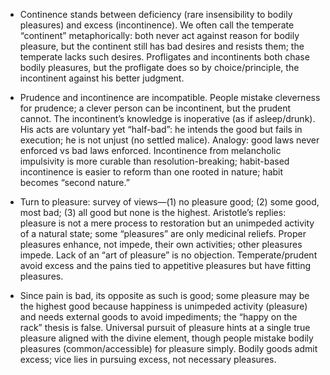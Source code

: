 - Continence stands between deficiency (rare insensibility to bodily pleasures) and excess (incontinence). We often call the temperate “continent” metaphorically: both never act against reason for bodily pleasure, but the continent still has bad desires and resists them; the temperate lacks such desires. Profligates and incontinents both chase bodily pleasures, but the profligate does so by choice/principle, the incontinent against his better judgment.

- Prudence and incontinence are incompatible. People mistake cleverness for prudence; a clever person can be incontinent, but the prudent cannot. The incontinent’s knowledge is inoperative (as if asleep/drunk). His acts are voluntary yet “half-bad”: he intends the good but fails in execution; he is not unjust (no settled malice). Analogy: good laws never enforced vs bad laws enforced. Incontinence from melancholic impulsivity is more curable than resolution-breaking; habit-based incontinence is easier to reform than one rooted in nature; habit becomes “second nature.”

- Turn to pleasure: survey of views—(1) no pleasure good; (2) some good, most bad; (3) all good but none is the highest. Aristotle’s replies: pleasure is not a mere process to restoration but an unimpeded activity of a natural state; some “pleasures” are only medicinal reliefs. Proper pleasures enhance, not impede, their own activities; other pleasures impede. Lack of an “art of pleasure” is no objection. Temperate/prudent avoid excess and the pains tied to appetitive pleasures but have fitting pleasures.

- Since pain is bad, its opposite as such is good; some pleasure may be the highest good because happiness is unimpeded activity (pleasure) and needs external goods to avoid impediments; the “happy on the rack” thesis is false. Universal pursuit of pleasure hints at a single true pleasure aligned with the divine element, though people mistake bodily pleasures (common/accessible) for pleasure simply. Bodily goods admit excess; vice lies in pursuing excess, not necessary pleasures.